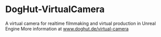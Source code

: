# DogHut-VirtualCamera
A virtual camera for realtime filmmaking and virtual production in Unreal Engine
More information at www.doghut.de/virtual-camera
